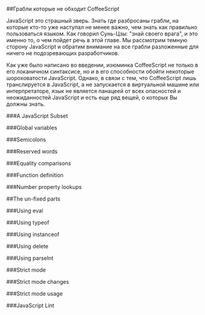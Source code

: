 ##Грабли которые не обходит CoffeeScript

JavaScript это страшный зверь. Знать где разбросаны грабли, на которые кто-то уже наступал не менее важно, чем знать как правильно пользоваться языком. Как говорил Сунь-Цзы: "знай своего врага", и это именно то, о чем пойдет речь в этой главе. Мы рассмотрим темную сторону JavaScript и обратим внимание на все грабли разложенные для ничего не подозревающих разработчиков.

Как уже было написано во введении, изюминка CoffeeScript не только в его локаничном синтаксисе, но и в его способности обойти  некоторые шороховатости JavaScript. Однако, в связи с тем, что CoffeeScript лишь транслируется в JavaScript, а не запускается в виртуальной машине или интерпретаторе, язык не является панацеей от всех опасностей и неожиданностей JavaScript и есть еще ряд вещей, о которых Вы должны знать.

###A JavaScript Subset

###Global variables

###Semicolons

###Reserved words

###Equality comparisons

###Function definition

###Number property lookups

##The un-fixed parts

###Using eval

###Using typeof

###Using instanceof

###Using delete

###Using parseInt

###Strict mode

###Strict mode changes

###Strict mode usage

###JavaScript Lint







